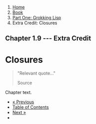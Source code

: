 <ol class="breadcrumb">
  <li><a href="/">Home</a></li>
  <li><a href="/book/">Book</a></li>
  <li><a href="/book/1-0-0-overview/">Part One: Grokking Lisp</a></li>
  <li class="active">Extra Credit: Closures</li>
</ol>

## Chapter 1.9 --- Extra Credit

# Closures

> "Relevant quote..."
> <footer>Source</footer>

Chapter text.

<ul class="pager">
  <li class="previous"><a href="/book/1-08-0-variables/">&laquo; Previous</a></li>
  <li><a href="/book/">Table of Contents</a></li>
  <li class="next"><a href="/book/1-10-0-functions/">Next &raquo;</a><li>
</ul>
